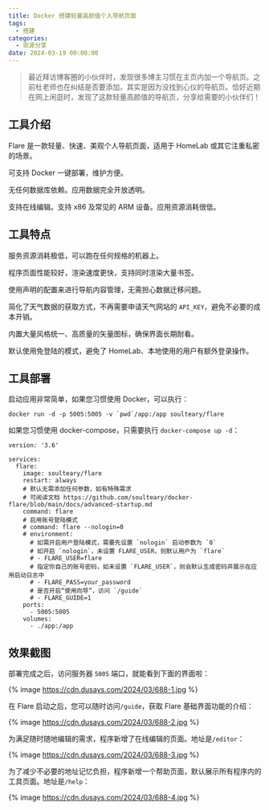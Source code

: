 ```yaml
---
title: Docker 搭建轻量高颜值个人导航页面
tags:
  - 搭建
categories:
  - 资源分享
date: 2024-03-19 00:00:00
---
```


> 最近拜访博客圈的小伙伴时，发现很多博主习惯在主页内加一个导航页。之前杜老师也在纠结是否要添加，其实是因为没找到心仪的导航页。恰好近期在网上闲逛时，发现了这款轻量高颜值的导航页，分享给需要的小伙伴们！

<!-- more -->

## 工具介绍

Flare 是一款轻量、快速、美观个人导航页面，适用于 HomeLab 或其它注重私密的场景。

可支持 Docker 一键部署，维护方便。

无任何数据库依赖。应用数据完全开放透明。

支持在线编辑。支持 x86 及常见的 ARM 设备。应用资源消耗很低。

## 工具特点

服务资源消耗极低，可以跑在任何规格的机器上。

程序页面性能较好，渲染速度更快，支持同时渲染大量书签。

使用声明的配置来进行导航内容管理，无需担心数据迁移问题。

简化了天气数据的获取方式，不再需要申请天气网站的 `API_KEY`，避免不必要的成本开销。

内置大量风格统一、高质量的矢量图标，确保界面长期耐看。

默认使用免登陆的模式，避免了 HomeLab、本地使用的用户有额外登录操作。

## 工具部署

启动应用非常简单，如果您习惯使用 Docker，可以执行：

```
docker run -d -p 5005:5005 -v `pwd`/app:/app soulteary/flare
```

如果您习惯使用 docker-compose，只需要执行 `docker-compose up -d`：

```
version: '3.6'

services:
  flare:
    image: soulteary/flare
    restart: always
    # 默认无需添加任何参数，如有特殊需求
    # 可阅读文档 https://github.com/soulteary/docker-flare/blob/main/docs/advanced-startup.md
    command: flare
    # 启用账号登陆模式
    # command: flare --nologin=0
    # environment:
      # 如需开启用户登陆模式，需要先设置 `nologin` 启动参数为 `0`
      # 如开启 `nologin`，未设置 FLARE_USER，则默认用户为 `flare`
      # - FLARE_USER=flare
      # 指定你自己的账号密码，如未设置 `FLARE_USER`，则会默认生成密码并展示在应用启动日志中
      # - FLARE_PASS=your_password
      # 是否开启“使用向导”，访问 `/guide`
      # - FLARE_GUIDE=1
    ports:
      - 5005:5005
    volumes:
      - ./app:/app
```

## 效果截图

部署完成之后，访问服务器 `5005` 端口，就能看到下面的界面啦：

{% image https://cdn.dusays.com/2024/03/688-1.jpg %}

在 Flare 启动之后，您可以随时访问`/guide`，获取 Flare 基础界面功能的介绍：

{% image https://cdn.dusays.com/2024/03/688-2.jpg %}

为满足随时随地编辑的需求，程序新增了在线编辑的页面。地址是`/editor`：

{% image https://cdn.dusays.com/2024/03/688-3.jpg %}

为了减少不必要的地址记忆负担，程序新增一个帮助页面，默认展示所有程序内的工具页面。地址是`/help`：

{% image https://cdn.dusays.com/2024/03/688-4.jpg %}